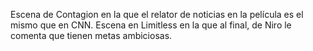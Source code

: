 Escena de Contagion en la que el relator de noticias en la película es el mismo que en CNN. 
Escena en Limitless en la que al final, de Niro le comenta que tienen metas ambiciosas.
